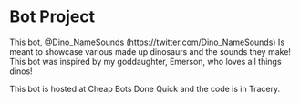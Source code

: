 # Bot Project

This bot, @Dino_NameSounds (https://twitter.com/Dino_NameSounds) Is meant to showcase various made up dinosaurs and the sounds they make! This bot was inspired by my goddaughter, Emerson, who loves all things dinos!

This bot is hosted at Cheap Bots Done Quick and the code is in Tracery. 
